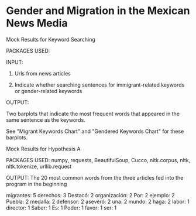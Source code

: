 # Gender and Migration in the Mexican News Media

Mock Results for Keyword Searching

PACKAGES USED: 


INPUT: 

1) Urls from news articles

2) Indicate whether searching sentences for immigrant-related keywords or gender-related keywords

OUTPUT:

Two barplots that indicate the most frequent words that appeared in the same sentence as the keywords. 

See "Migrant Keywords Chart" and "Gendered Keywords Chart" for these barplots. 



Mock Results for Hypothesis A

PACKAGES USED:  numpy, 
 requests, BeautifulSoup, Cucco, nltk.corpus, nltk, nltk.tokenize, urllib.request

OUTPUT: The 20 most common words from the three articles fed into the program in the beginning

migrantes: 5 derechos: 3 Destacó: 2 organización: 2 Por: 2 ejemplo: 2 Puebla: 2 medalla: 2 defensor: 2 aseveró: 2 una: 2 mundo: 2 haga: 2 labor: 1 director: 1 Saber: 1 Es: 1 Poder: 1 favor: 1 ser: 1



